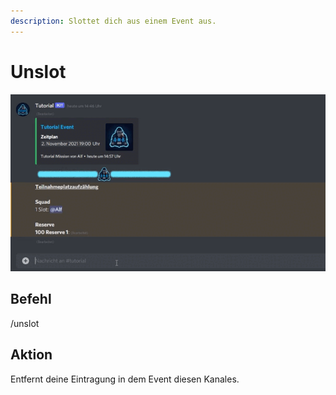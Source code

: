 ```yaml
---
description: Slottet dich aus einem Event aus.
---
```


# Unslot

![](../../../.gitbook/assets/Slotbot-Unslot.gif)

## Befehl

/unslot

## Aktion

Entfernt deine Eintragung in dem Event diesen Kanales.
